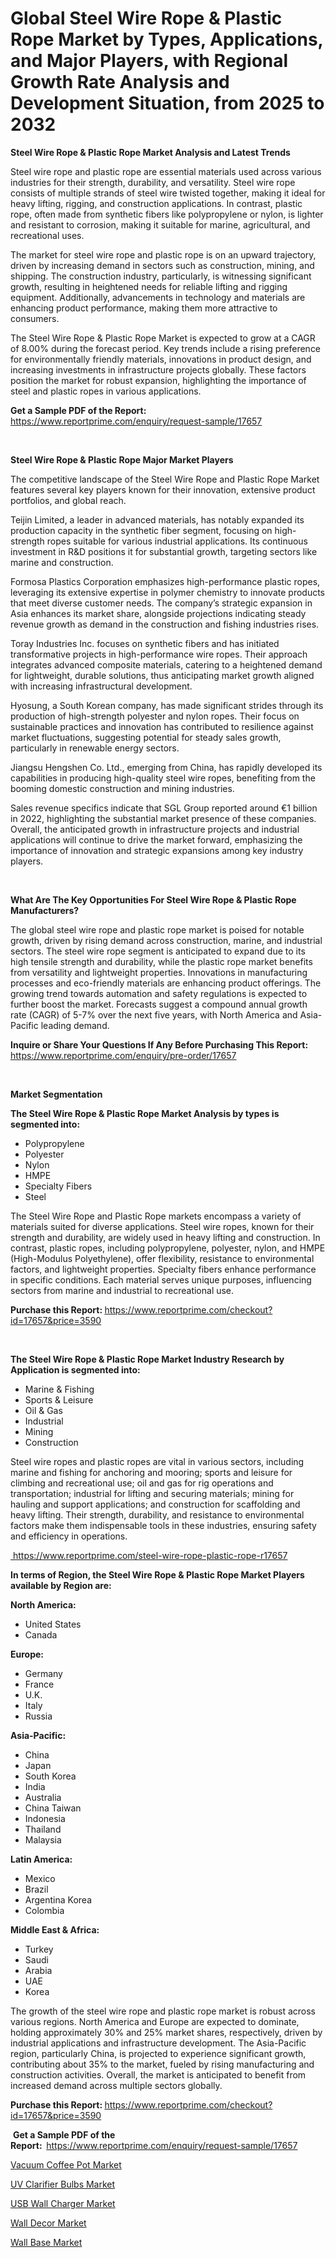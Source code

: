 <p><h1>Global Steel Wire Rope & Plastic Rope Market by Types, Applications, and Major Players, with Regional Growth Rate Analysis and Development Situation, from 2025 to 2032</h1></p><p><strong>Steel Wire Rope & Plastic Rope Market Analysis and Latest Trends</strong></p>
<p><p>Steel wire rope and plastic rope are essential materials used across various industries for their strength, durability, and versatility. Steel wire rope consists of multiple strands of steel wire twisted together, making it ideal for heavy lifting, rigging, and construction applications. In contrast, plastic rope, often made from synthetic fibers like polypropylene or nylon, is lighter and resistant to corrosion, making it suitable for marine, agricultural, and recreational uses.</p><p>The market for steel wire rope and plastic rope is on an upward trajectory, driven by increasing demand in sectors such as construction, mining, and shipping. The construction industry, particularly, is witnessing significant growth, resulting in heightened needs for reliable lifting and rigging equipment. Additionally, advancements in technology and materials are enhancing product performance, making them more attractive to consumers.</p><p>The Steel Wire Rope & Plastic Rope Market is expected to grow at a CAGR of 8.00% during the forecast period. Key trends include a rising preference for environmentally friendly materials, innovations in product design, and increasing investments in infrastructure projects globally. These factors position the market for robust expansion, highlighting the importance of steel and plastic ropes in various applications.</p></p>
<p><strong>Get a Sample PDF of the Report:&nbsp;</strong> <a href="https://www.reportprime.com/enquiry/request-sample/17657?utm_campaign=62&utm_medium=2&utm_source=Github&utm_content=ia&utm_term=18032025&utm_id=steel-wire-rope-plastic-rope">https://www.reportprime.com/enquiry/request-sample/17657</a></p>
<p>&nbsp;</p>
<p><strong>Steel Wire Rope & Plastic Rope Major Market Players</strong></p>
<p><p>The competitive landscape of the Steel Wire Rope and Plastic Rope Market features several key players known for their innovation, extensive product portfolios, and global reach. </p><p>Teijin Limited, a leader in advanced materials, has notably expanded its production capacity in the synthetic fiber segment, focusing on high-strength ropes suitable for various industrial applications. Its continuous investment in R&D positions it for substantial growth, targeting sectors like marine and construction.</p><p>Formosa Plastics Corporation emphasizes high-performance plastic ropes, leveraging its extensive expertise in polymer chemistry to innovate products that meet diverse customer needs. The company’s strategic expansion in Asia enhances its market share, alongside projections indicating steady revenue growth as demand in the construction and fishing industries rises.</p><p>Toray Industries Inc. focuses on synthetic fibers and has initiated transformative projects in high-performance wire ropes. Their approach integrates advanced composite materials, catering to a heightened demand for lightweight, durable solutions, thus anticipating market growth aligned with increasing infrastructural development.</p><p>Hyosung, a South Korean company, has made significant strides through its production of high-strength polyester and nylon ropes. Their focus on sustainable practices and innovation has contributed to resilience against market fluctuations, suggesting potential for steady sales growth, particularly in renewable energy sectors.</p><p>Jiangsu Hengshen Co. Ltd., emerging from China, has rapidly developed its capabilities in producing high-quality steel wire ropes, benefiting from the booming domestic construction and mining industries. </p><p>Sales revenue specifics indicate that SGL Group reported around €1 billion in 2022, highlighting the substantial market presence of these companies. Overall, the anticipated growth in infrastructure projects and industrial applications will continue to drive the market forward, emphasizing the importance of innovation and strategic expansions among key industry players.</p></p>
<p>&nbsp;</p>
<p><strong>What Are The Key Opportunities For Steel Wire Rope & Plastic Rope Manufacturers?</strong></p>
<p><p>The global steel wire rope and plastic rope market is poised for notable growth, driven by rising demand across construction, marine, and industrial sectors. The steel wire rope segment is anticipated to expand due to its high tensile strength and durability, while the plastic rope market benefits from versatility and lightweight properties. Innovations in manufacturing processes and eco-friendly materials are enhancing product offerings. The growing trend towards automation and safety regulations is expected to further boost the market. Forecasts suggest a compound annual growth rate (CAGR) of 5-7% over the next five years, with North America and Asia-Pacific leading demand.</p></p>
<p><strong>Inquire or Share Your Questions If Any Before Purchasing This Report:</strong> <a href="https://www.reportprime.com/enquiry/pre-order/17657?utm_campaign=62&utm_medium=2&utm_source=Github&utm_content=ia&utm_term=18032025&utm_id=steel-wire-rope-plastic-rope">https://www.reportprime.com/enquiry/pre-order/17657</a></p>
<p>&nbsp;</p>
<p><strong>Market Segmentation</strong></p>
<p><strong>The Steel Wire Rope & Plastic Rope Market Analysis by types is segmented into:</strong></p>
<p><ul><li>Polypropylene</li><li>Polyester</li><li>Nylon</li><li>HMPE</li><li>Specialty Fibers</li><li>Steel</li></ul></p>
<p><p>The Steel Wire Rope and Plastic Rope markets encompass a variety of materials suited for diverse applications. Steel wire ropes, known for their strength and durability, are widely used in heavy lifting and construction. In contrast, plastic ropes, including polypropylene, polyester, nylon, and HMPE (High-Modulus Polyethylene), offer flexibility, resistance to environmental factors, and lightweight properties. Specialty fibers enhance performance in specific conditions. Each material serves unique purposes, influencing sectors from marine and industrial to recreational use.</p></p>
<p><strong>Purchase this Report:&nbsp;</strong><a href="https://www.reportprime.com/checkout?id=17657&price=3590&utm_campaign=62&utm_medium=2&utm_source=Github&utm_content=ia&utm_term=18032025&utm_id=steel-wire-rope-plastic-rope">https://www.reportprime.com/checkout?id=17657&price=3590</a></p>
<p>&nbsp;</p>
<p><strong>The Steel Wire Rope & Plastic Rope Market Industry Research by Application is segmented into:</strong></p>
<p><ul><li>Marine & Fishing</li><li>Sports & Leisure</li><li>Oil & Gas</li><li>Industrial</li><li>Mining</li><li>Construction</li></ul></p>
<p><p>Steel wire ropes and plastic ropes are vital in various sectors, including marine and fishing for anchoring and mooring; sports and leisure for climbing and recreational use; oil and gas for rig operations and transportation; industrial for lifting and securing materials; mining for hauling and support applications; and construction for scaffolding and heavy lifting. Their strength, durability, and resistance to environmental factors make them indispensable tools in these industries, ensuring safety and efficiency in operations.</p></p>
<p><a href="https://www.reportprime.com/steel-wire-rope-plastic-rope-r17657?utm_campaign=62&utm_medium=2&utm_source=Github&utm_content=ia&utm_term=18032025&utm_id=steel-wire-rope-plastic-rope">&nbsp;https://www.reportprime.com/steel-wire-rope-plastic-rope-r17657</a></p>
<p><strong>In terms of Region, the Steel Wire Rope & Plastic Rope Market Players available by Region are:</strong></p>
<p>
    <p> <strong> North America: </strong>
        <ul>
            <li>United States</li>
            <li>Canada</li>
        </ul>
        </p> 
    <p> <strong> Europe: </strong>
        <ul>
            <li>Germany</li>
            <li>France</li>
            <li>U.K.</li>
            <li>Italy</li>
            <li>Russia</li>
        </ul>
        </p> 
    <p> <strong> Asia-Pacific: </strong>
        <ul>
            <li>China</li>
            <li>Japan</li>
            <li>South Korea</li>
            <li>India</li>
            <li>Australia</li>
            <li>China Taiwan</li>
            <li>Indonesia</li>
            <li>Thailand</li>
            <li>Malaysia</li>
        </ul>
        </p> 
    <p> <strong> Latin America: </strong>
        <ul>
            <li>Mexico</li>
            <li>Brazil</li>
            <li>Argentina Korea</li>
            <li>Colombia</li>
        </ul>
        </p> 
    <p> <strong> Middle East & Africa: </strong>
        <ul>
            <li>Turkey</li>
            <li>Saudi</li>
            <li>Arabia</li>
            <li>UAE</li>
            <li>Korea</li>
        </ul>
    </p>
    </p>
<p><p>The growth of the steel wire rope and plastic rope market is robust across various regions. North America and Europe are expected to dominate, holding approximately 30% and 25% market shares, respectively, driven by industrial applications and infrastructure development. The Asia-Pacific region, particularly China, is projected to experience significant growth, contributing about 35% to the market, fueled by rising manufacturing and construction activities. Overall, the market is anticipated to benefit from increased demand across multiple sectors globally.</p></p>
<p><strong>Purchase this Report: </strong><a href="https://www.reportprime.com/checkout?id=17657&price=3590&utm_campaign=62&utm_medium=2&utm_source=Github&utm_content=ia&utm_term=18032025&utm_id=steel-wire-rope-plastic-rope">https://www.reportprime.com/checkout?id=17657&price=3590</a></p>
<p>&nbsp;<strong>Get a Sample PDF of the Report:&nbsp;&nbsp;</strong><a href="https://www.reportprime.com/enquiry/request-sample/17657?utm_campaign=62&utm_medium=2&utm_source=Github&utm_content=ia&utm_term=18032025&utm_id=steel-wire-rope-plastic-rope">https://www.reportprime.com/enquiry/request-sample/17657</a></p>
<p><strong></strong></p>
<p><p><a href="https://github.com/azetehhasle/Market-Research-Report-List-1/blob/main/vacuum-coffee-pot-market.md?utm_campaign=62&utm_medium=2&utm_source=Github&utm_content=ia&utm_term=18032025&utm_id=steel-wire-rope-plastic-rope">Vacuum Coffee Pot Market</a></p><p><a href="https://github.com/ghimergela93/Market-Research-Report-List-1/blob/main/uv-clarifier-bulbs-market.md?utm_campaign=62&utm_medium=2&utm_source=Github&utm_content=ia&utm_term=18032025&utm_id=steel-wire-rope-plastic-rope">UV Clarifier Bulbs Market</a></p><p><a href="https://github.com/dovbusmrking/Market-Research-Report-List-1/blob/main/usb-wall-charger-market.md?utm_campaign=62&utm_medium=2&utm_source=Github&utm_content=ia&utm_term=18032025&utm_id=steel-wire-rope-plastic-rope">USB Wall Charger Market</a></p><p><a href="https://github.com/hirtzhulstsq/Market-Research-Report-List-1/blob/main/wall-decor-market.md?utm_campaign=62&utm_medium=2&utm_source=Github&utm_content=ia&utm_term=18032025&utm_id=steel-wire-rope-plastic-rope">Wall Decor Market</a></p><p><a href="https://github.com/knipsfilip8f/Market-Research-Report-List-1/blob/main/wall-base-market.md?utm_campaign=62&utm_medium=2&utm_source=Github&utm_content=ia&utm_term=18032025&utm_id=steel-wire-rope-plastic-rope">Wall Base Market</a></p></p>